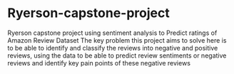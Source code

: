 # Ryerson-capstone-project
Ryerson capstone project using sentiment analysis to Predict ratings of Amazon Review Dataset
The key problem this project aims to solve here is to be able to identify and classify the reviews into negative and positive reviews, using the data to be able to predict review sentiments or negative reviews and identify key pain points of these negative reviews
